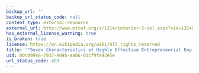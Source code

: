 ```yaml
---
backup_url: ''
backup_url_status_code: null
content_type: external-resource
external_url: http://www.mitef.org/s/1314/interior-2-col.aspx?sid=1314&gid=5&pgid=5789
has_external_license_warning: true
is_broken: true
license: https://en.wikipedia.org/wiki/All_rights_reserved
title: '"Seven Characteristics of Highly Effective Entrepreneurial Employees"'
uid: 80cd9948-7937-4d4b-aab6-01cf9fa42e5e
url_status_code: 403
---
```

